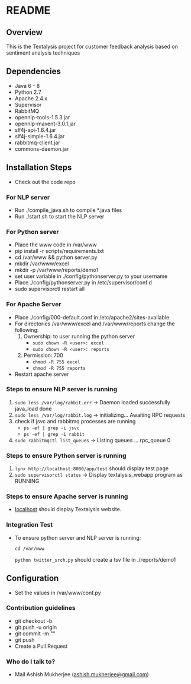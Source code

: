 # README #

## Overview

This is the Textalysis project for customer feedback analysis based on sentiment analysis techniques

## Dependencies

* Java 6 - 8
* Python 2.7
* Apache 2.4.x
* Supervisor
* RabbitMQ
* opennlp-tools-1.5.3.jar
* opennlp-maxent-3.0.1.jar
* slf4j-api-1.6.4.jar
* slf4j-simple-1.6.4.jar
* rabbitmq-client.jar
* commons-daemon.jar

## Installation Steps

* Check out the code repo

### For NLP server ###

* Run ./compile_java.sh to compile *.java files
* Run ./start.sh to start the NLP server

### For Python server ###

* Place the www code in /var/www 
* pip install -r scripts/requirements.txt
* cd /var/www && python server.py
* mkdir /var/www/excel
* mkdir -p /var/www/reports/demo1
* set user variable in ./config/pythonserver.py to your username
* Place ./config/pythonserver.py in /etc/supervisor/conf.d
* sudo supervisorctl restart all

### For Apache Server ###

* Place ./config/000-default.conf in /etc/apache2/sites-available
* For directories /var/www/excel and /var/www/reports change the following:
    1. Ownership: to user running the python server
        * ```sudo chown -R <user>: excel```
        * ```sudo chown -R <user>: reports```
    2. Permission: 700
        * ```chmod -R 755 excel```
        * ```chmod -R 755 reports```
* Restart apache server

### Steps to ensure NLP server is running ###

1. ```sudo less /var/log/rabbit.err``` -> Daemon loaded successfully java_load done
2. ```sudo less /var/log/rabbit.log``` -> initializing... Awaiting RPC requests
3. check if jsvc and rabbitmq processes are running
    * ```ps -ef | grep -i jsvc```
    * ```ps -ef | grep -i rabbit```
4. ```sudo rabbitmqctl list_queues``` -> Listing queues ... rpc_queue   0

### Steps to ensure Python server is running ###

1. ```lynx http://localhost:8080/app/test``` should display test page
2. ```sudo supervisorctl status``` -> Display textalysis_webapp program as RUNNING

### Steps to ensure Apache server is running ###

* [localhost](http://localhost) should display Textalysis website.

### Integration Test ###

* To ensure python server and NLP server is running:

    ```cd /var/www```

    ```python twitter_srch.py``` should create a tsv file in ./reports/demo1

## Configuration

* Set the values in /var/www/conf.py

### Contribution guidelines ###

* git checkout -b <branch>
* git push -u origin <branch>
* git commit -m "<message>" <files>
* git push
* Create a Pull Request

### Who do I talk to? ###

* Mail Ashish Mukherjee (ashish.mukherjee@gmail.com)